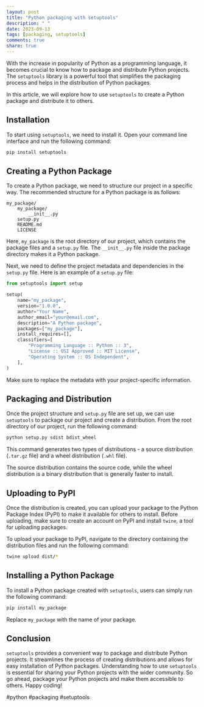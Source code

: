 ```yaml
---
layout: post
title: "Python packaging with setuptools"
description: " "
date: 2023-09-13
tags: [packaging, setuptools]
comments: true
share: true
---
```


With the increase in popularity of Python as a programming language, it becomes crucial to know how to package and distribute Python projects. The `setuptools` library is a powerful tool that simplifies the packaging process and helps in the distribution of Python packages.

In this article, we will explore how to use `setuptools` to create a Python package and distribute it to others.

## Installation

To start using `setuptools`, we need to install it. Open your command line interface and run the following command:

```bash
pip install setuptools
```

## Creating a Python Package

To create a Python package, we need to structure our project in a specific way. The recommended structure for a Python package is as follows:

```
my_package/
    my_package/
        __init__.py
    setup.py
    README.md
    LICENSE
```

Here, `my_package` is the root directory of our project, which contains the package files and a `setup.py` file. The `__init__.py` file inside the package directory makes it a Python package.

Next, we need to define the project metadata and dependencies in the `setup.py` file. Here is an example of a `setup.py` file:

```python
from setuptools import setup

setup(
    name="my_package",
    version="1.0.0",
    author="Your Name",
    author_email="your@email.com",
    description="A Python package",
    packages=["my_package"],
    install_requires=[],
    classifiers=[
        "Programming Language :: Python :: 3",
        "License :: OSI Approved :: MIT License",
        "Operating System :: OS Independent",
    ],
)
```

Make sure to replace the metadata with your project-specific information.

## Packaging and Distribution

Once the project structure and `setup.py` file are set up, we can use `setuptools` to package our project and create a distribution. From the root directory of our project, run the following command:

```bash
python setup.py sdist bdist_wheel
```

This command generates two types of distributions - a source distribution (`.tar.gz` file) and a wheel distribution (`.whl` file). 

The source distribution contains the source code, while the wheel distribution is a binary distribution that is generally faster to install. 

## Uploading to PyPI

Once the distribution is created, you can upload your package to the Python Package Index (PyPI) to make it available for others to install. Before uploading, make sure to create an account on PyPI and install `twine`, a tool for uploading packages.

To upload your package to PyPI, navigate to the directory containing the distribution files and run the following command:

```bash
twine upload dist/*
```

## Installing a Python Package

To install a Python package created with `setuptools`, users can simply run the following command:

```bash
pip install my_package
```

Replace `my_package` with the name of your package.

## Conclusion

`setuptools` provides a convenient way to package and distribute Python projects. It streamlines the process of creating distributions and allows for easy installation of Python packages. Understanding how to use `setuptools` is essential for sharing your Python projects with the wider community. So go ahead, package your Python projects and make them accessible to others. Happy coding!

#python #packaging #setuptools